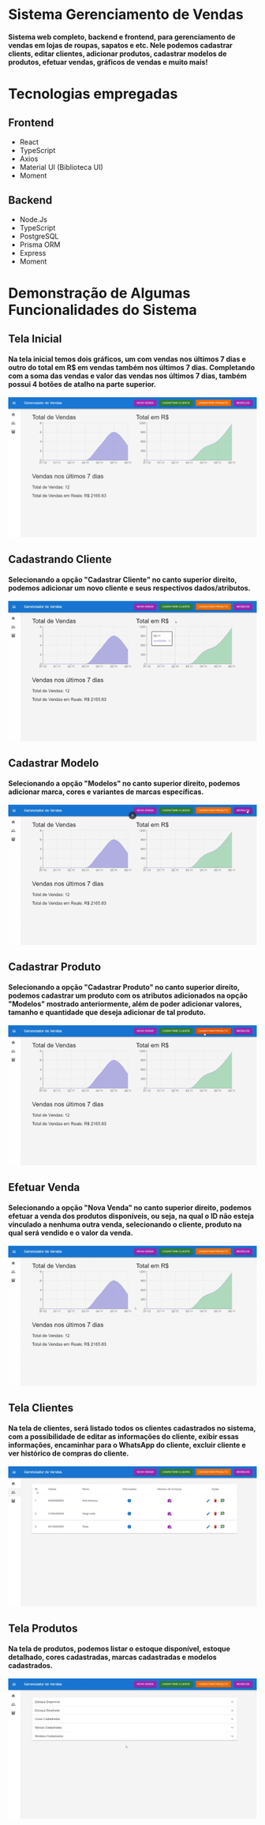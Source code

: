 # Sistema Gerenciamento de Vendas

#### Sistema web completo, backend e frontend, para gerenciamento de vendas em lojas de roupas, sapatos e etc. Nele podemos cadastrar clients, editar clientes, adicionar produtos, cadastrar modelos de produtos, efetuar vendas, gráficos de vendas e muito mais!

# Tecnologias empregadas

## Frontend

<ul>
    <li>React</li>
    <li>TypeScript</li>
    <li>Axios</li>
    <li>Material UI (Biblioteca UI)</li>
    <li>Moment</li>
</ul>

## Backend

<ul>
    <li>Node.Js</li>
    <li>TypeScript</li>
    <li>PostgreSQL</li>
    <li>Prisma ORM</li>
    <li>Express</li>
    <li>Moment</li>
</ul>

# Demonstração de Algumas Funcionalidades do Sistema

## Tela Inicial

#### Na tela inicial temos dois gráficos, um com vendas nos últimos 7 dias e outro do total em R$ em vendas também nos últimos 7 dias. Completando com a soma das vendas e valor das vendas nos últimos 7 dias, também possui 4 botões de atalho na parte superior.

<img src='./img/homePage.png'>

## Cadastrando Cliente

#### Selecionando a opção "Cadastrar Cliente" no canto superior direito, podemos adicionar um novo cliente e seus respectivos dados/atributos.

<img src='./img/createclient.gif'>

## Cadastrar Modelo

#### Selecionando a opção "Modelos" no canto superior direito, podemos adicionar marca, cores e variantes de marcas específicas.

<img src='./img/createModel.gif'>

## Cadastrar Produto

#### Selecionando a opção "Cadastrar Produto" no canto superior direito, podemos cadastrar um produto com os atributos adicionados na opção "Modelos" mostrado anteriormente, além de poder adicionar valores, tamanho e quantidade que deseja adicionar de tal produto.

<img src='./img/createProduct.gif'>

## Efetuar Venda

#### Selecionando a opção "Nova Venda" no canto superior direito, podemos efetuar a venda dos produtos disponíveis, ou seja, na qual o ID não esteja vinculado a nenhuma outra venda, selecionando o cliente, produto na qual será vendido e o valor da venda.

<img src='./img/createSold.gif'>

## Tela Clientes

#### Na tela de clientes, será listado todos os clientes cadastrados no sistema, com a possibilidade de editar as informações do cliente, exibir essas informações, encaminhar para o WhatsApp do cliente, excluir cliente e ver histórico de compras do cliente.

<img src='./img/clientPage.gif'>

## Tela Produtos

#### Na tela de produtos, podemos listar o estoque disponível, estoque detalhado, cores cadastradas, marcas cadastradas e modelos cadastrados.

<img src='./img/productPage.gif'>
